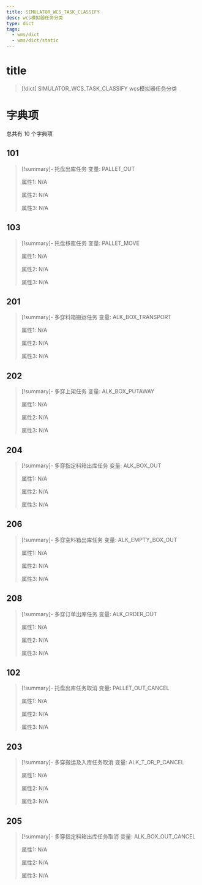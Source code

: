 ```yaml
---
title: SIMULATOR_WCS_TASK_CLASSIFY
desc: wcs模拟器任务分类
type: dict
tags:
  - wms/dict
  - wms/dict/static
---
```

# title
>[!dict] SIMULATOR_WCS_TASK_CLASSIFY
> wcs模拟器任务分类

# 字典项
总共有 10 个字典项
## 101
>[!summary]- 托盘出库任务
>变量: PALLET_OUT
>
>属性1: N/A
>
>属性2: N/A
>
>属性3: N/A

## 103
>[!summary]- 托盘移库任务
>变量: PALLET_MOVE
>
>属性1: N/A
>
>属性2: N/A
>
>属性3: N/A

## 201
>[!summary]- 多穿料箱搬运任务
>变量: ALK_BOX_TRANSPORT
>
>属性1: N/A
>
>属性2: N/A
>
>属性3: N/A

## 202
>[!summary]- 多穿上架任务
>变量: ALK_BOX_PUTAWAY
>
>属性1: N/A
>
>属性2: N/A
>
>属性3: N/A

## 204
>[!summary]- 多穿指定料箱出库任务
>变量: ALK_BOX_OUT
>
>属性1: N/A
>
>属性2: N/A
>
>属性3: N/A

## 206
>[!summary]- 多穿空料箱出库任务
>变量: ALK_EMPTY_BOX_OUT
>
>属性1: N/A
>
>属性2: N/A
>
>属性3: N/A

## 208
>[!summary]- 多穿订单出库任务
>变量: ALK_ORDER_OUT
>
>属性1: N/A
>
>属性2: N/A
>
>属性3: N/A

## 102
>[!summary]- 托盘出库任务取消
>变量: PALLET_OUT_CANCEL
>
>属性1: N/A
>
>属性2: N/A
>
>属性3: N/A

## 203
>[!summary]- 多穿搬运及入库任务取消
>变量: ALK_T_OR_P_CANCEL
>
>属性1: N/A
>
>属性2: N/A
>
>属性3: N/A

## 205
>[!summary]- 多穿指定料箱出库任务取消
>变量: ALK_BOX_OUT_CANCEL
>
>属性1: N/A
>
>属性2: N/A
>
>属性3: N/A
